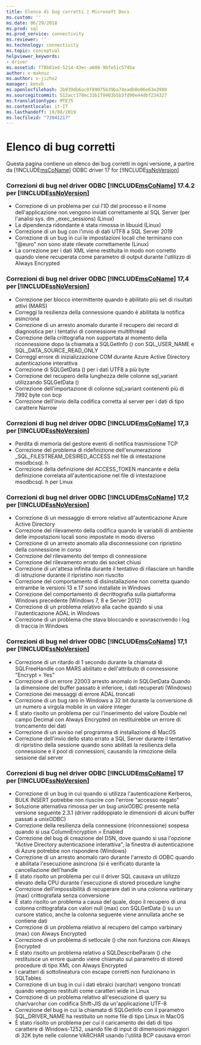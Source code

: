 ```yaml
---
title: Elenco di bug corretti | Microsoft Docs
ms.custom: ''
ms.date: 06/29/2018
ms.prod: sql
ms.prod_service: connectivity
ms.reviewer: ''
ms.technology: connectivity
ms.topic: conceptual
helpviewer_keywords:
- driver
ms.assetid: f78b81ed-5214-43ec-a600-9bfe51c5745a
author: v-makouz
ms.author: v-jizho2
manager: kenvh
ms.openlocfilehash: 2b939db6ac0f89075b39ba74eadb0e86e63e3980
ms.sourcegitcommit: 512acc178ec33b1f0403b5b3fd90e44dbf234327
ms.translationtype: MTE75
ms.contentlocale: it-IT
ms.lasthandoff: 10/08/2019
ms.locfileid: "72041217"
---
```

# <a name="list-of-bugs-fixed"></a>Elenco di bug corretti

Questa pagina contiene un elenco dei bug corretti in ogni versione, a partire da [!INCLUDE[msCoName](../../includes/msconame_md.md)] ODBC driver 17 for [!INCLUDE[ssNoVersion](../../includes/ssnoversion-md.md)]

### <a name="bug-fixes-in-the-includemsconameincludesmsconame_mdmd-odbc-driver-1742-for-includessnoversionincludesssnoversion-mdmd"></a>Correzioni di bug nel driver ODBC [!INCLUDE[msCoName](../../includes/msconame_md.md)] 17.4.2 per [!INCLUDE[ssNoVersion](../../includes/ssnoversion-md.md)]

 - Correzione di un problema per cui l'ID del processo e il nome dell'applicazione non vengono inviati correttamente al SQL Server (per l'analisi sys. dm _exec_sessions) (Linux)
 - La dipendenza ridondante è stata rimossa in libuuid (Linux)
 - Correzione di un bug con l'invio di dati UTF8 a SQL Server 2019
 - Correzione di un bug in cui le impostazioni locali che terminano con "@euro" non sono state rilevate correttamente (Linux)
 - La correzione per i dati XML viene restituita in modo non corretto quando viene recuperata come parametro di output durante l'utilizzo di Always Encrypted

### <a name="bug-fixes-in-the-includemsconameincludesmsconame_mdmd-odbc-driver-174-for-includessnoversionincludesssnoversion-mdmd"></a>Correzioni di bug nel driver ODBC [!INCLUDE[msCoName](../../includes/msconame_md.md)] 17,4 per [!INCLUDE[ssNoVersion](../../includes/ssnoversion-md.md)]

- Correzione per blocco intermittente quando è abilitato più set di risultati attivi (MARS)
- Correggi la resilienza della connessione quando è abilitata la notifica asincrona
- Correzione di un arresto anomalo durante il recupero dei record di diagnostica per i tentativi di connessione multithread
- Correzione della crittografia non supportata al momento della riconnessione dopo la chiamata a SQLGetInfo () con SQL_USER_NAME e SQL_DATA_SOURCE_READ_ONLY
- Correggi errore di inizializzazione COM durante Azure Active Directory autenticazione interattiva
- Correzione di SQLGetData () per i dati UTF8 a più byte
- Correzione del recupero della lunghezza delle colonne sql_variant utilizzando SQLGetData ()
- Correzione dell'importazione di colonne sql_variant contenenti più di 7992 byte con bcp
- Correzione dell'invio della codifica corretta al server per i dati di tipo carattere Narrow

### <a name="bug-fixes-in-the-includemsconameincludesmsconame_mdmd-odbc-driver-173-for-includessnoversionincludesssnoversion-mdmd"></a>Correzioni di bug nel driver ODBC [!INCLUDE[msCoName](../../includes/msconame_md.md)] 17,3 per [!INCLUDE[ssNoVersion](../../includes/ssnoversion-md.md)]

- Perdita di memoria del gestore eventi di notifica trasmissione TCP
- Correzione del problema di ridefinizione dell'enumerazione _SQL_FILESTREAM_DESIRED_ACCESS nel file di intestazione msodbcsql. h
- Correzione della definizione del ACCESS_TOKEN mancante e della definizione correlata all'autenticazione nel file di intestazione msodbcsql. h per Linux

### <a name="bug-fixes-in-the-includemsconameincludesmsconame_mdmd-odbc-driver-172-for-includessnoversionincludesssnoversion-mdmd"></a>Correzioni di bug nel driver ODBC [!INCLUDE[msCoName](../../includes/msconame_md.md)] 17,2 per [!INCLUDE[ssNoVersion](../../includes/ssnoversion-md.md)]

- Correzione di un messaggio di errore relativo all'autenticazione Azure Active Directory
- Correzione del rilevamento della codifica quando le variabili di ambiente delle impostazioni locali sono impostate in modo diverso
- Correzione di un arresto anomalo alla disconnessione con ripristino della connessione in corso
- Correzione del rilevamento del tempo di connessione
- Correzione del rilevamento errato dei socket chiusi
- Correzione di un'attesa infinita durante il tentativo di rilasciare un handle di istruzione durante il ripristino non riuscito
- Correzione del comportamento di disinstallazione non corretta quando entrambe le versioni 13 e 17 sono installate in Windows
- Correzione del comportamento di decrittografia sulla piattaforma Windows precedente (Windows 7, 8 e Server 2012)
- Correzione di un problema relativo alla cache quando si usa l'autenticazione ADAL in Windows
- Correzione di un problema che stava bloccando e sovrascrivendo i log di traccia in Windows

### <a name="bug-fixes-in-the-includemsconameincludesmsconame_mdmd-odbc-driver-171-for-includessnoversionincludesssnoversion-mdmd"></a>Correzioni di bug nel driver ODBC [!INCLUDE[msCoName](../../includes/msconame_md.md)] 17,1 per [!INCLUDE[ssNoVersion](../../includes/ssnoversion-md.md)]

- Correzione di un ritardo di 1 secondo durante la chiamata di SQLFreeHandle con MARS abilitato e dell'attributo di connessione "Encrypt = Yes"
- Correzione di un errore 22003 arresto anomalo in SQLGetData Quando la dimensione del buffer passato è inferiore, i dati recuperati (Windows)
- Correzione dei messaggi di errore ADAL troncati
- Correzione di un bug raro in Windows a 32 bit durante la conversione di un numero a virgola mobile in un valore integer
- È stato risolto un problema per cui l'inserimento del valore Double nel campo Decimal con Always Encrypted on restituirebbe un errore di troncamento dei dati
- Correzione di un avviso nel programma di installazione di MacOS
- Correzione dell'invio dello stato errato a SQL Server durante il tentativo di ripristino della sessione quando sono abilitati la resilienza della connessione e il pool di connessioni, causando la rimozione della sessione dal server

### <a name="bug-fixes-in-the-includemsconameincludesmsconame_mdmd-odbc-driver-17-for-includessnoversionincludesssnoversion-mdmd"></a>Correzioni di bug nel driver ODBC [!INCLUDE[msCoName](../../includes/msconame_md.md)] 17 per [!INCLUDE[ssNoVersion](../../includes/ssnoversion-md.md)]

- Correzione di un bug in cui quando si utilizza l'autenticazione Kerberos, BULK INSERT potrebbe non riuscire con l'errore "accesso negato"
- Soluzione alternativa rimossa per un bug unixODBC presente nella versione seguente 2.3.1 (driver raddoppiato le dimensioni di alcuni buffer passati a unixODBC)
- Correzione della resilienza della connessione (riconnessione) sospesa quando si usa ColumnEncryption = Enabled
- Correzione del bug di creazione del DSN, dove quando si usa l'opzione "Active Directory autenticazione interattiva", la finestra di autenticazione di Azure potrebbe non rispondere (Windows)
- Correzione di un arresto anomalo raro durante l'arresto di ODBC quando è abilitata l'esecuzione asincrona (si è verificato durante la cancellazione dell'handle
- È stato risolto un problema per cui il driver SQL causava un utilizzo elevato della CPU durante l'esecuzione di stored procedure lunghe
- Correzione dell'impossibilità di recuperare dati in una colonna varbinary (max) crittografata senza conversione
- È stato risolto un problema a causa del quale, dopo il recupero di una colonna crittografata con valori null (max) con SQLGetData () su un cursore statico, anche la colonna seguente viene annullata anche se contiene dati
- Correzione di un problema relativo al recupero del campo varbinary (max) con Always Encrypted
- Correzione di un problema di setlocale () che non funziona con Always Encrypted
- È stato risolto un problema relativo a SQLDescribeParam () che restituisce un errore quando viene chiamato sul parametro di stored procedure di tipo XML con Always Encrypted
- I caratteri di sottolineatura con escape corretti non funzionano in SQLTables
- Correzione di un bug in cui i dati ebraici (varchar) vengono troncati quando vengono restituiti come caratteri wide in Linux
- Correzione di un problema relativo all'esecuzione di query su char/varchar con codifica Shift-JIS da un'applicazione UTF-8
- Correzione del bug in cui la chiamata di SQLGetInfo con il parametro SQL_DRIVER_NAME ha restituito un nome file di tipo Linux in MacOS
- È stato risolto un problema per cui il caricamento dei dati di tipo carattere di Windows-1252, usando file di input di dimensioni maggiori di 32K byte nelle colonne VARCHAR usando l'utilità BCP causava errori
